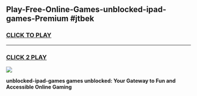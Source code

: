 
## Play-Free-Online-Games-unblocked-ipad-games-Premium #jtbek
<h3>
<a href="https://premium.freeplayer.one?title=unblocked-ipad-games&ref=8M">CLICK TO PLAY</a></h3>
<hr>

<h3>
<a href="https://premium.freeplayer.one?title=unblocked-ipad-games&ref=8M">CLICK 2 PLAY</a>
  
</h3>

<a href="https://premium.freeplayer.one?title=unblocked-ipad-games&ref=8M"><img src="https://clearcache.store/games.png"></a>


**unblocked-ipad-games games unblocked: Your Gateway to Fun and Accessible Online Gaming**
